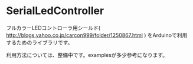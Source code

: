 SerialLedController
===================
フルカラーLEDコントローラ用シールド( http://blogs.yahoo.co.jp/carcon999/folder/1250867.html )
をArduinoで利用するためのライブラリです。

利用方法については、整備中です。examplesが多少参考になります。
